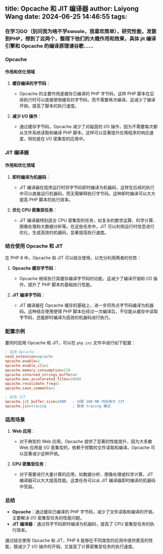 title: Opcache 和 JIT 编译器
author: Laiyong Wang
date: 2024-06-25 14:46:55
tags:
---
### 在学习GO（别问我为啥不学swoole，我喜欢简单），研究性能，发散到PHP，想到了这两个，整理下他们的大概作用和效果，具体 jit 编译引擎和 Opcache 的编译原理请谷歌......

### Opcache

#### 作用和优化领域

1. **缓存编译的字节码**：
   - Opcache 的主要作用是缓存已编译的 PHP 字节码，这样 PHP 脚本在后续执行时可以直接使用缓存的字节码，而不需要再次编译。这减少了编译开销，提高了脚本的执行速度。

2. **减少 I/O 操作**：
   - 通过缓存字节码，Opcache 减少了对磁盘的 I/O 操作，因为不需要每次都从文件系统读取和编译 PHP 脚本。这样可以显著提升应用程序的响应速度，特别是在 I/O 密集型的应用中。

### JIT 编译器

#### 作用和优化领域

1. **即时编译为机器码**：
   - JIT 编译器在程序运行时将字节码即时编译为机器码，这样在后续的执行中可以直接运行机器码，而无需解释执行字节码。这种即时编译可以大大提高 PHP 脚本的执行效率。

2. **优化 CPU 密集型任务**：
   - JIT 编译器特别适合 CPU 密集型的任务，如复杂的数学运算、科学计算、图像处理和大数据分析等。在这些任务中，JIT 可以利用运行时信息进行优化，生成高效的机器码，显著提高执行速度。

### 结合使用 Opcache 和 JIT

在 PHP 8 中，Opcache 和 JIT 可以结合使用，以充分利用两者的优势：

1. **Opcache 缓存字节码**：
   - Opcache 继续执行其缓存编译字节码的功能，这减少了编译开销和 I/O 操作，提升了 PHP 脚本的基础执行性能。

2. **JIT 编译字节码**：
   - JIT 编译器在 Opcache 缓存的基础上，进一步将热点字节码编译为机器码。这种结合使用使得 PHP 脚本在经过一次编译后，不仅能从缓存中读取字节码，还能即时编译为高效的机器码进行执行。

### 配置示例

要同时启用 Opcache 和 JIT，可以在 `php.ini` 文件中进行如下配置：

```ini
; 启用 Opcache
zend_extension=opcache
opcache.enable=1
opcache.enable_cli=1
opcache.memory_consumption=128
opcache.interned_strings_buffer=8
opcache.max_accelerated_files=10000
opcache.revalidate_freq=2
opcache.save_comments=1

; 启用 JIT
opcache.jit_buffer_size=100M   ; 分配 100 MB 内存用于 JIT
opcache.jit=tracing            ; 使用 tracing 模式
```

### 适用场景

1. **Web 应用**：
   - 对于典型的 Web 应用，Opcache 提供了显著的性能提升，因为大多数 Web 应用是 I/O 密集型的，依赖于频繁的文件读取和编译。Opcache 可以显著减少这种开销。

2. **CPU 密集型任务**：
   - 对于需要进行大量计算的应用，如数据分析、图像处理或科学计算，JIT 编译器可以大大提高性能。这类任务可以从 JIT 编译器即时编译的机器码中受益。

### 总结

- **Opcache**：通过缓存已编译的 PHP 字节码，减少了文件读取和编译的开销，主要解决 I/O 密集型任务的性能问题。
- **JIT 编译器**：通过将字节码即时编译为机器码，提高了 CPU 密集型任务的执行效率。

通过结合使用 Opcache 和 JIT，PHP 8 能够在不同类型的应用中提供更高的性能，既减少了 I/O 操作的开销，又提高了计算密集型任务的执行速度。